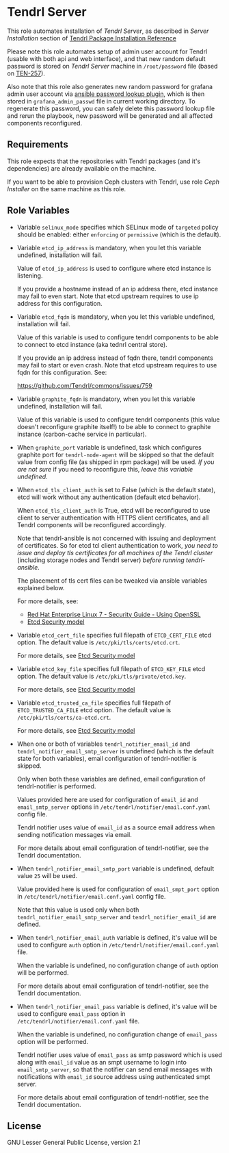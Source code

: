 Tendrl Server
=============

This role automates installation of *Tendrl Server*, as described in *Server
Installation* section of [Tendrl Package Installation
Reference](https://github.com/Tendrl/documentation/wiki/Tendrl-Package-Installation-Reference)

Please note this role automates setup of admin user account for Tendrl (usable
with both api and web interface), and that new random default password is
stored on *Tendrl Server* machine in `/root/password` file (based on
[TEN-257](https://tendrl.atlassian.net/browse/TEN-257)).

Also note that this role
also generates new random password for grafana admin user account
via [ansible password lookup
plugin](https://docs.ansible.com/ansible/latest/playbooks_lookups.html#the-password-lookup),
which is then stored in `grafana_admin_passwd` file in current working
directory. To regenerate this password, you can safely delete this password
lookup file and rerun the playbook, new password will be generated and all
affected components reconfigured.

Requirements
------------

This role expects that the repositories with Tendrl packages (and it's
dependencies) are already available on the machine.

If you want to be able to provision Ceph clusters with Tendrl, use role
*Ceph Installer* on the same machine as this role.

Role Variables
--------------

 *  Variable `selinux_mode` specifies which SELinux mode of `targeted` policy
    should be enabled: either `enforcing` or `permissive` (which is the
    default).

 *  Variable `etcd_ip_address` is mandatory, when you let this variable
    undefined, installation will fail.

    Value of `etcd_ip_address` is used to configure where etcd instance is
    listening.

    If you provide a hostname instead of an ip address there, etcd instance may
    fail to even start. Note that etcd upstream requires to use ip address for
    this configuration.

 *  Variable `etcd_fqdn` is mandatory, when you let this variable undefined,
    installation will fail.

    Value of this variable is used to configure tendrl components to be able
    to connect to etcd instance (aka tednrl central store).

    If you provide an ip address instead of fqdn there, tendrl components
    may fail to start or even crash. Note that etcd upstream requires to use
    fqdn for this configuration. See:

    https://github.com/Tendrl/commons/issues/759

 *  Variable `graphite_fqdn` is mandatory, when you let this variable undefined,
    installation will fail.

    Value of this variable is used to configure tendrl components
    (this value doesn't reconfigure graphite itself!) to be able to connect to
    graphite instance (carbon-cache service in particular).

 *  When `graphite_port` variable is undefined, task which configures graphite
    port for `tendrl-node-agent` will be skipped so that the default value from
    config file (as shipped in rpm package) will be used. *If you are not sure*
    if you need to reconfigure this, *leave this variable undefined*.

 *  When `etcd_tls_client_auth` is set to False (which is the default state),
    etcd will work without any authentication (default etcd behavior).

    When `etcd_tls_client_auth` is True, etcd will be reconfigured to use
    client to server authentication with HTTPS client certificates, and all
    Tendrl components will be reconfigured accordingly.

    Note that tendrl-ansible is not concerned with issuing and deployment of
    certificates. So for etcd tcl client authentication to work, *you need to
    issue and deploy tls certificates for all machines of the Tendrl cluster*
    (including storage nodes and Tendrl server) *before running
    tendrl-ansible*.

    The placement of tls cert files can be tweaked via ansible variables
    explained below.

    For more details, see:

    * [Red Hat Enterprise Linux 7 - Security Guide - Using OpenSSL](https://access.redhat.com/documentation/en-us/red_hat_enterprise_linux/7/html/security_guide/sec-using_openssl)
    * [Etcd Security model](https://coreos.com/etcd/docs/latest/op-guide/security.html)

 *  Variable `etcd_cert_file` specifies full filepath of `ETCD_CERT_FILE` etcd
    option. The default value is `/etc/pki/tls/certs/etcd.crt`.

    For more details, see [Etcd Security
    model](https://coreos.com/etcd/docs/latest/op-guide/security.html)

 *  Variable `etcd_key_file` specifies full filepath of `ETCD_KEY_FILE` etcd
    option. The default value is `/etc/pki/tls/private/etcd.key`.

    For more details, see [Etcd Security
    model](https://coreos.com/etcd/docs/latest/op-guide/security.html)

 *  Variable `etcd_trusted_ca_file` specifies full filepath of
    `ETCD_TRUSTED_CA_FILE` etcd option. The default value is
    `/etc/pki/tls/certs/ca-etcd.crt`.

    For more details, see [Etcd Security
    model](https://coreos.com/etcd/docs/latest/op-guide/security.html)

 *  When one or both of variables `tendrl_notifier_email_id` and
    `tendrl_notifier_email_smtp_server` is undefined (which is
    the default state for both variables), email configuration of
    tendrl-notifier is skipped.

    Only when both these variables are defined, email configuration of
    tendrl-notifier is performed.

    Values provided here are used for configuration of `email_id` and
    `email_smtp_server` options in `/etc/tendrl/notifier/email.conf.yaml`
    config file.

    Tendrl notifier uses value of `email_id` as a source email address when
    sending notification messages via email.

    For more details about email configuration of tendrl-notifier, see the
    Tendrl documentation.

 *  When `tendrl_notifier_email_smtp_port` variable is undefined, default value
    `25` will be used.

    Value provided here is used for configuration of `email_smpt_port` option
    in `/etc/tendrl/notifier/email.conf.yaml` config file.

    Note that this value is used only when both
    `tendrl_notifier_email_smtp_server` and `tendrl_notifier_email_id` are
    defined.

 *  When `tendrl_notifier_email_auth` variable is defined, it's value will
    be used to configure `auth` option in
    `/etc/tendrl/notifier/email.conf.yaml` file.

    When the variable is undefined, no configuration change of `auth` option
    will be performed.

    For more details about email configuration of tendrl-notifier, see the
    Tendrl documentation.

 *  When `tendrl_notifier_email_pass` variable is defined, it's value will
    be used to configure `email_pass` option in
    `/etc/tendrl/notifier/email.conf.yaml` file.

    When the variable is undefined, no configuration change of `email_pass`
    option will be performed.

    Tendrl notifier uses value of `email_pass` as smtp password which is
    used along with `email_id` value as an smpt username to login into
    `email_smtp_server`, so that the notifier can send email messages with
    notifications with `email_id` source address using authenticated smpt
    server.

    For more details about email configuration of tendrl-notifier, see the
    Tendrl documentation.

License
-------

GNU Lesser General Public License, version 2.1
